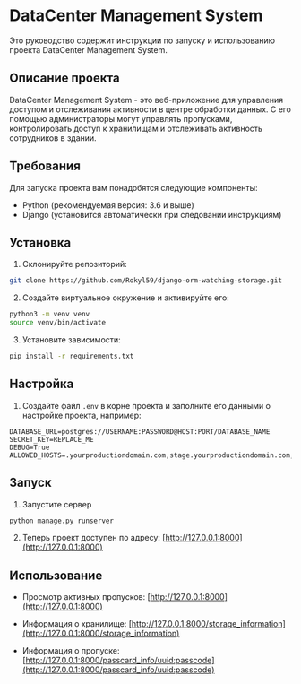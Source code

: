 # DataCenter Management System

Это руководство содержит инструкции по запуску и использованию проекта DataCenter Management System.

## Описание проекта

DataCenter Management System - это веб-приложение для управления доступом и отслеживания активности в центре обработки данных. С его помощью администраторы могут управлять пропусками, контролировать доступ к хранилищам и отслеживать активность сотрудников в здании.

## Требования

Для запуска проекта вам понадобятся следующие компоненты:

- Python (рекомендуемая версия: 3.6 и выше)
- Django (установится автоматически при следовании инструкциям)

## Установка

1. Склонируйте репозиторий:

```bash
git clone https://github.com/Rokyl59/django-orm-watching-storage.git
```

2. Создайте виртуальное окружение и активируйте его:

```bash
python3 -m venv venv
source venv/bin/activate
```

3. Установите зависимости:

```bash
pip install -r requirements.txt
```

## Настройка

1. Создайте файл `.env` в корне проекта и заполните его данными о настройке проекта, например:

```
DATABASE_URL=postgres://USERNAME:PASSWORD@HOST:PORT/DATABASE_NAME
SECRET_KEY=REPLACE_ME
DEBUG=True
ALLOWED_HOSTS=.yourproductiondomain.com,stage.yourproductiondomain.com,localhost
```

## Запуск

1. Запустите сервер

```bash
python manage.py runserver
```

2. Теперь проект доступен по адресу: [http://127.0.0.1:8000](http://127.0.0.1:8000)

## Использование

* Просмотр активных пропусков: [http://127.0.0.1:8000](http://127.0.0.1:8000)

* Информация о хранилище: [http://127.0.0.1:8000/storage_information](http://127.0.0.1:8000/storage_information)

* Информация о пропуске: [http://127.0.0.1:8000/passcard_info/uuid:passcode](http://127.0.0.1:8000/passcard_info/uuid:passcode)

